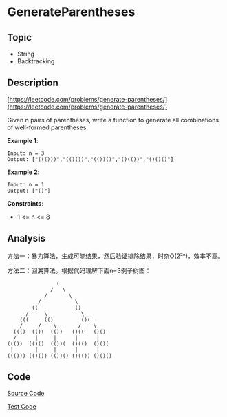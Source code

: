 # GenerateParentheses

## Topic

- String
- Backtracking

## Description

[https://leetcode.com/problems/generate-parentheses/](https://leetcode.com/problems/generate-parentheses/)

Given n pairs of parentheses, write a function to generate all combinations of well-formed parentheses.

**Example 1**:

```
Input: n = 3
Output: ["((()))","(()())","(())()","()(())","()()()"]
```

**Example 2**:

```
Input: n = 1
Output: ["()"]
```

**Constraints**:

- 1 <= n <= 8

## Analysis

方法一：暴力算法，生成可能结果，然后验证排除结果，时杂O(2²ⁿ)，效率不高。

方法二：回溯算法。根据代码理解下面n=3例子树图：

```
                (
              /   \
            /       \
          /           \
        ((            ()
      /     \           \
    (((     (()         ()(
    /     /    \       /    \
  ((()  (()(  (())   ()((   ()()
  /      |     |      |      |
((())  (()()  (())(  ()(()  ()()(
 |       |     |      |      |
((())) (()()) (())() ()(()) ()()()
```



## Code

[Source Code](../../src/main/java/com/lun/medium/GenerateParentheses.java)

[Test Code](../../src/test/java/com/lun/medium/GenerateParenthesesTest.java)

